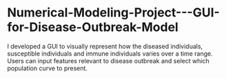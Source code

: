 # Numerical-Modeling-Project---GUI-for-Disease-Outbreak-Model
I developed a GUI to visually represent how the diseased individuals, susceptible individuals and immune individuals varies over a time range. Users can input features relevant to disease outbreak and select which population curve to present.  
